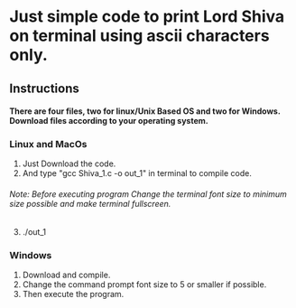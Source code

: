 # Just simple code to print Lord Shiva on terminal using ascii characters only.
## Instructions
#### There are four files, two for linux/Unix Based OS and two for Windows. Download files according to your operating system.
### Linux and MacOs 
1. Just Download the code.
2. And type "gcc Shiva_1.c -o out_1" in terminal  to compile code.
######  Note: Before executing program Change the terminal font size to minimum size possible and make terminal fullscreen. 
3. ./out_1

### Windows
1. Download and compile.
2. Change the command prompt font size to 5 or smaller if possible.
3. Then execute the program.
